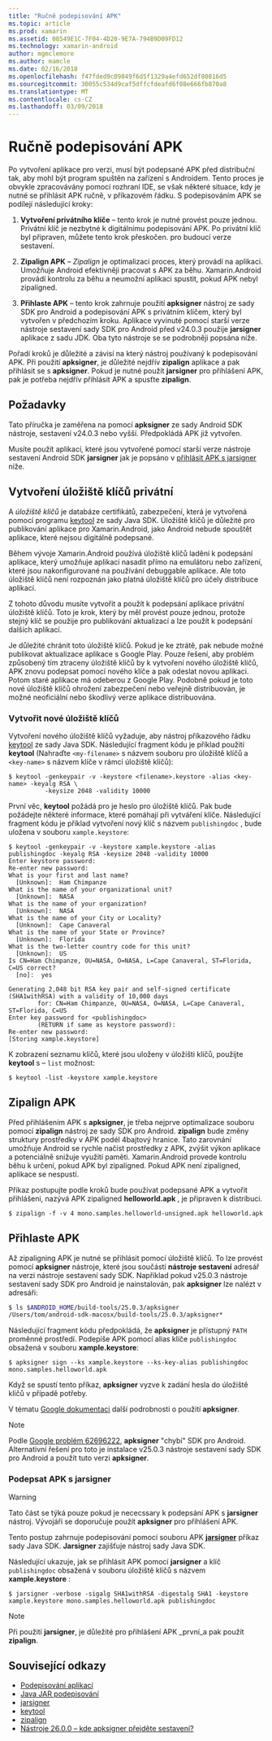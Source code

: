 ```yaml
---
title: "Ručně podepisování APK"
ms.topic: article
ms.prod: xamarin
ms.assetid: 08549E1C-7F04-4D20-9E7A-794B9D09FD12
ms.technology: xamarin-android
author: mgmclemore
ms.author: mamcle
ms.date: 02/16/2018
ms.openlocfilehash: f47fded9c09849f6d5f1329a4efd652df80816d5
ms.sourcegitcommit: 30055c534d9caf5dffcfdeafd6f08e666fb870a8
ms.translationtype: MT
ms.contentlocale: cs-CZ
ms.lasthandoff: 03/09/2018
---
```

# <a name="manually-signing-the-apk"></a>Ručně podepisování APK


Po vytvoření aplikace pro verzi, musí být podepsané APK před distribuční tak, aby mohl být program spuštěn na zařízení s Androidem. Tento proces je obvykle zpracovávány pomocí rozhraní IDE, se však některé situace, kdy je nutné se přihlásit APK ručně, v příkazovém řádku. S podepisováním APK se podílejí následující kroky:

1.   **Vytvoření privátního klíče** &ndash; tento krok je nutné provést pouze jednou. Privátní klíč je nezbytné k digitálnímu podepisování APK.
    Po privátní klíč byl připraven, můžete tento krok přeskočen. pro budoucí verze sestavení.

2.   **Zipalign APK** &ndash; *Zipalign* je optimalizaci proces, který provádí na aplikaci. Umožňuje Android efektivněji pracovat s APK za běhu. Xamarin.Android provádí kontrolu za běhu a neumožní aplikaci spustit, pokud APK nebyl zipaligned.

3.  **Přihlaste APK** &ndash; tento krok zahrnuje použití **apksigner** nástroj ze sady SDK pro Android a podepisování APK s privátním klíčem, který byl vytvořen v předchozím kroku. Aplikace vyvinuté pomocí starší verze nástroje sestavení sady SDK pro Android před v24.0.3 použije **jarsigner** aplikace z sadu JDK. Oba tyto nástroje se se podrobněji popsána níže. 

Pořadí kroků je důležité a závisí na který nástroj používaný k podepisování APK. Při použití **apksigner**, je důležité nejdřív **zipalign** aplikace a pak přihlásit se s **apksigner**.  Pokud je nutné použít **jarsigner** pro přihlášení APK, pak je potřeba nejdřív přihlásit APK a spusťte **zipalign**. 



## <a name="prerequisites"></a>Požadavky

Tato příručka je zaměřena na pomocí **apksigner** ze sady Android SDK nástroje, sestavení v24.0.3 nebo vyšší. Předpokládá APK již vytvořen.

Musíte použít aplikací, které jsou vytvořené pomocí starší verze nástroje sestavení Android SDK **jarsigner** jak je popsáno v [přihlásit APK s jarsigner](#Sign_the_APK_with_jarsigner) níže.



## <a name="create-a-private-keystore"></a>Vytvoření úložiště klíčů privátní

A *úložiště klíčů* je databáze certifikátů, zabezpečení, která je vytvořená pomocí programu [keytool](https://docs.oracle.com/javase/8/docs/technotes/tools/unix/keytool.html) ze sady Java SDK. Úložiště klíčů je důležité pro publikování aplikace pro Xamarin.Android, jako Android nebude spouštět aplikace, které nejsou digitálně podepsané.

Během vývoje Xamarin.Android používá úložiště klíčů ladění k podepsání aplikace, který umožňuje aplikaci nasadit přímo na emulátoru nebo zařízení, které jsou nakonfigurované na používání debuggable aplikace.
Ale toto úložiště klíčů není rozpoznán jako platná úložiště klíčů pro účely distribuce aplikací.

Z tohoto důvodu musíte vytvořit a použít k podepsání aplikace privátní úložiště klíčů. Toto je krok, který by měl provést pouze jednou, protože stejný klíč se použije pro publikování aktualizací a lze použít k podepsání dalších aplikací.

Je důležité chránit toto úložiště klíčů. Pokud je ke ztrátě, pak nebude možné publikovat aktualizace aplikace s Google Play.
Pouze řešení, aby problém způsobený tím ztraceny úložiště klíčů by k vytvoření nového úložiště klíčů, APK znovu podepsat pomocí nového klíče a pak odeslat novou aplikaci. Potom staré aplikace má odeberou z Google Play. Podobně pokud je toto nové úložiště klíčů ohrožení zabezpečení nebo veřejně distribuován, je možné neoficiální nebo škodlivý verze aplikace distribuována.



### <a name="create-a-new-keystore"></a>Vytvořit nové úložiště klíčů

Vytvoření nového úložiště klíčů vyžaduje, aby nástroj příkazového řádku [keytool](https://docs.oracle.com/javase/8/docs/technotes/tools/unix/keytool.html) ze sady Java SDK. Následující fragment kódu je příklad použití **keytool** (Nahraďte `<my-filename>` s názvem souboru pro úložiště klíčů a `<key-name>` s názvem klíče v rámci úložiště klíčů):

```shell
$ keytool -genkeypair -v -keystore <filename>.keystore -alias <key-name> -keyalg RSA \
          -keysize 2048 -validity 10000
```

První věc, **keytool** požádá pro je heslo pro úložiště klíčů. Pak bude požádejte některé informace, které pomáhají při vytváření klíče. Následující fragment kódu je příklad vytvoření nový klíč s názvem `publishingdoc` , bude uložena v souboru `xample.keystore`:

```shell
$ keytool -genkeypair -v -keystore xample.keystore -alias publishingdoc -keyalg RSA -keysize 2048 -validity 10000
Enter keystore password:
Re-enter new password:
What is your first and last name?
  [Unknown]:  Ham Chimpanze
What is the name of your organizational unit?
  [Unknown]:  NASA
What is the name of your organization?
  [Unknown]:  NASA
What is the name of your City or Locality?
  [Unknown]:  Cape Canaveral
What is the name of your State or Province?
  [Unknown]:  Florida
What is the two-letter country code for this unit?
  [Unknown]:  US
Is CN=Ham Chimpanze, OU=NASA, O=NASA, L=Cape Canaveral, ST=Florida, C=US correct?
  [no]:  yes

Generating 2,048 bit RSA key pair and self-signed certificate (SHA1withRSA) with a validity of 10,000 days
        for: CN=Ham Chimpanze, OU=NASA, O=NASA, L=Cape Canaveral, ST=Florida, C=US
Enter key password for <publishingdoc>
        (RETURN if same as keystore password):
Re-enter new password:
[Storing xample.keystore]
```

K zobrazení seznamu klíčů, které jsou uloženy v úložišti klíčů, použijte **keytool** s &ndash; `list` možnost:

```shell
$ keytool -list -keystore xample.keystore
```


## <a name="zipalign-the-apk"></a>Zipalign APK

Před přihlášením APK s **apksigner**, je třeba nejprve optimalizace souboru pomocí **zipalign** nástroj ze sady SDK pro Android. **zipalign** bude změny struktury prostředky v APK podél 4bajtový hranice. Tato zarovnání umožňuje Android se rychle načíst prostředky z APK, zvýšit výkon aplikace a potenciálně snižuje využití paměti. Xamarin.Android provede kontrolu běhu k určení, pokud APK byl zipaligned. Pokud APK není zipaligned, aplikace se nespustí.

Příkaz postupujte podle kroků bude používat podepsané APK a vytvořit přihlášeni, nazývá APK zipaligned **helloworld.apk** , je připraven k distribuci.

```shell
$ zipalign -f -v 4 mono.samples.helloworld-unsigned.apk helloworld.apk
```


## <a name="sign-the-apk"></a>Přihlaste APK

Až zipaligning APK je nutné se přihlásit pomocí úložiště klíčů. To lze provést pomocí **apksigner** nástroje, které jsou součástí **nástroje sestavení** adresář na verzi nástroje sestavení sady SDK.  Například pokud v25.0.3 nástroje sestavení sady SDK pro Android je nainstalován, pak **apksigner** lze nalézt v adresáři:

```bash
$ ls $ANDROID_HOME/build-tools/25.0.3/apksigner
/Users/tom/android-sdk-macosx/build-tools/25.0.3/apksigner*
```

Následující fragment kódu předpokládá, že **apksigner** je přístupný `PATH` proměnné prostředí. Podepíše APK pomocí alias klíče `publishingdoc` obsažená v souboru **xample.keystore**:

```shell
$ apksigner sign --ks xample.keystore --ks-key-alias publishingdoc mono.samples.helloworld.apk
```

Když se spustí tento příkaz, **apksigner** vyzve k zadání hesla do úložiště klíčů v případě potřeby.

V tématu [Google dokumentaci](https://developer.android.com/studio/command-line/apksigner.html) další podrobnosti o použití **apksigner**.

> [!NOTE]
> Podle [Google problém 62696222](https://issuetracker.google.com/issues/62696222), **apksigner** "chybí" SDK pro Android. Alternativní řešení pro toto je instalace v25.0.3 nástroje sestavení sady SDK pro Android a použít tuto verzi **apksigner**.  


<a name="Sign_the_APK_with_jarsigner" />

### <a name="sign-the-apk-with-jarsigner"></a>Podepsat APK s jarsigner

> [!WARNING]
> Tato část se týká pouze pokud je nececssary k podepsání APK s **jarsigner** nástroj. Vývojáři se doporučuje použít **apksigner** pro přihlášení APK.

Tento postup zahrnuje podepisování pomocí souboru APK  **[jarsigner](https://docs.oracle.com/javase/8/docs/technotes/tools/windows/jarsigner.html)**  příkaz sady Java SDK.  **Jarsigner** zajišťuje nástroj sady Java SDK. 

Následující ukazuje, jak se přihlásit APK pomocí **jarsigner** a klíč `publishingdoc` obsažená v souboru úložiště klíčů s názvem **xample.keystore** :

```shell
$ jarsigner -verbose -sigalg SHA1withRSA -digestalg SHA1 -keystore xample.keystore mono.samples.helloworld.apk publishingdoc
```

> [!NOTE]
> Při použití **jarsigner**, je důležité pro přihlášení APK _první_a pak použít **zipalign**.  



## <a name="related-links"></a>Související odkazy

- [Podepisování aplikací](https://source.android.com/security/apksigning/)
- [Java JAR podepisování](https://docs.oracle.com/javase/8/docs/technotes~/jar/jar.html#Signed_JAR_File)
- [jarsigner](https://docs.oracle.com/javase/8/docs/technotes/tools/windows/jarsigner.html)
- [keytool](https://docs.oracle.com/javase/8/docs/technotes/tools/unix/keytool.html)
- [zipalign](https://developer.android.com/studio/command-line/zipalign.html)
- [Nástroje 26.0.0 – kde apksigner přejděte sestavení?](https://issuetracker.google.com/issues/62696222)
